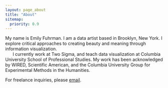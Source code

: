 ```yaml
---
layout: page_about
title: "About"
sitemap:
  priority: 0.9
---
```

My name is Emily Fuhrman. I am a data artist based in Brooklyn, New York. I explore critical approaches to creating beauty and meaning through information visualization.<br/>
&nbsp;&nbsp;&nbsp;&nbsp;&nbsp;&nbsp;I currently work at Two Sigma, and teach data visualization at Columbia University School of Professional Studies. My work has been acknowledged by WIRED, Scientific American, and the Columbia University Group for Experimental Methods in the Humanities.

<span class='sub'>For freelance inquiries, please [email](mailto:ef2512@columbia.edu).</span>